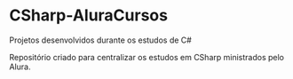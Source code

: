 # CSharp-AluraCursos
Projetos desenvolvidos durante os estudos de C#

Repositório criado para centralizar os estudos em CSharp ministrados pelo Alura.
